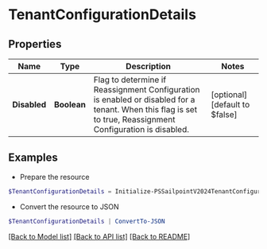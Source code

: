 # TenantConfigurationDetails
## Properties

Name | Type | Description | Notes
------------ | ------------- | ------------- | -------------
**Disabled** | **Boolean** | Flag to determine if Reassignment Configuration is enabled or disabled for a tenant.  When this flag is set to true, Reassignment Configuration is disabled. | [optional] [default to $false]

## Examples

- Prepare the resource
```powershell
$TenantConfigurationDetails = Initialize-PSSailpointV2024TenantConfigurationDetails  -Disabled true
```

- Convert the resource to JSON
```powershell
$TenantConfigurationDetails | ConvertTo-JSON
```

[[Back to Model list]](../README.md#documentation-for-models) [[Back to API list]](../README.md#documentation-for-api-endpoints) [[Back to README]](../README.md)

